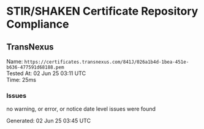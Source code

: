 # STIR/SHAKEN Certificate Repository Compliance

## TransNexus

Name: `https://certificates.transnexus.com/841J/026a1b4d-1bea-451e-b636-477591d68188.pem`\
Tested At: 02 Jun 25 03:11 UTC\
Time: 25ms

### Issues

no warning, or error, or notice date level issues were found

Generated: 02 Jun 25 03:45 UTC